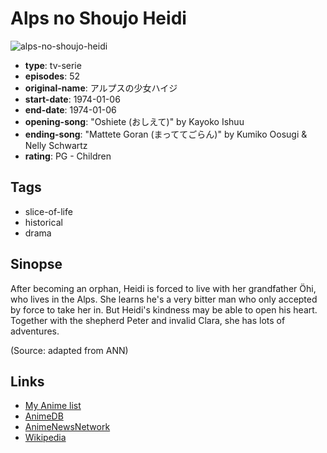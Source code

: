 # Alps no Shoujo Heidi

![alps-no-shoujo-heidi](https://cdn.myanimelist.net/images/anime/1338/110897.jpg)

-   **type**: tv-serie
-   **episodes**: 52
-   **original-name**: アルプスの少女ハイジ
-   **start-date**: 1974-01-06
-   **end-date**: 1974-01-06
-   **opening-song**: "Oshiete (おしえて)" by Kayoko Ishuu
-   **ending-song**: "Mattete Goran (まっててごらん)" by Kumiko Oosugi & Nelly Schwartz
-   **rating**: PG - Children

## Tags

-   slice-of-life
-   historical
-   drama

## Sinopse

After becoming an orphan, Heidi is forced to live with her grandfather Öhi, who lives in the Alps. She learns he's a very bitter man who only accepted by force to take her in. But Heidi's kindness may be able to open his heart. Together with the shepherd Peter and invalid Clara, she has lots of adventures.

(Source: adapted from ANN)

## Links

-   [My Anime list](https://myanimelist.net/anime/2225/Alps_no_Shoujo_Heidi)
-   [AnimeDB](http://anidb.info/perl-bin/animedb.pl?show=anime&aid=426)
-   [AnimeNewsNetwork](http://www.animenewsnetwork.com/encyclopedia/anime.php?id=433)
-   [Wikipedia](http://en.wikipedia.org/wiki/Heidi%2C_Girl_of_the_Alps)
